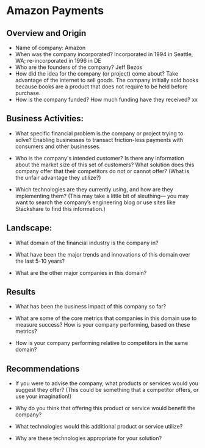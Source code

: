 # Amazon Payments

## Overview and Origin

* Name of company: Amazon
* When was the company incorporated? Incorporated in 1994 in Seattle, WA; re-incorporated in 1996 in DE
* Who are the founders of the company? Jeff Bezos
* How did the idea for the company (or project) come about? Take advantage of the internet to sell goods. The company initially sold books because books are a product that does not require to be held before purchase.
* How is the company funded? How much funding have they received? xx

## Business Activities:

* What specific financial problem is the company or project trying to solve? Enabling businesses to transact friction-less payments with consumers and other businesses.

* Who is the company's intended customer?  Is there any information about the market size of this set of customers?
What solution does this company offer that their competitors do not or cannot offer? (What is the unfair advantage they utilize?)

* Which technologies are they currently using, and how are they implementing them? (This may take a little bit of sleuthing–– you may want to search the company’s engineering blog or use sites like Stackshare to find this information.)


## Landscape:

* What domain of the financial industry is the company in?

* What have been the major trends and innovations of this domain over the last 5-10 years?

* What are the other major companies in this domain?


## Results

* What has been the business impact of this company so far?

* What are some of the core metrics that companies in this domain use to measure success? How is your company performing, based on these metrics?

* How is your company performing relative to competitors in the same domain?


## Recommendations

* If you were to advise the company, what products or services would you suggest they offer? (This could be something that a competitor offers, or use your imagination!) 

* Why do you think that offering this product or service would benefit the company?

* What technologies would this additional product or service utilize? 

* Why are these technologies appropriate for your solution?